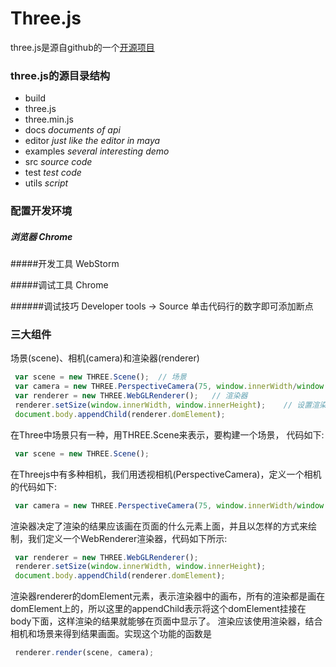 # Three.js

three.js是源自github的一个[开源项目](https://github.com/mrdoob/three.js)

### three.js的源目录结构

 * build
  * three.js
  * three.min.js
 * docs *documents of api*
 * editor *just like the editor in maya*
 * examples *several interesting demo*
 * src *source code*
 * test *test code*
 * utils *script*

### 配置开发环境

##### 浏览器 Chrome

#####开发工具 WebStorm

#####调试工具 Chrome

######调试技巧 Developer tools -> Source 单击代码行的数字即可添加断点

### 三大组件

场景(scene)、相机(camera)和渲染器(renderer)

```javascript
 var scene = new THREE.Scene();  // 场景
 var camera = new THREE.PerspectiveCamera(75, window.innerWidth/window.innerHeight, 0.1, 1000);// 透视相机
 var renderer = new THREE.WebGLRenderer();   // 渲染器
 renderer.setSize(window.innerWidth, window.innerHeight);    // 设置渲染器的大小为窗口的内宽度，也就是内容区的宽度
 document.body.appendChild(renderer.domElement);
```

在Three中场景只有一种，用THREE.Scene来表示，要构建一个场景， 代码如下:
```javascript
 var scene = new THREE.Scene();
```
在Threejs中有多种相机，我们用透视相机(PerspectiveCamera)，定义一个相机的代码如下:
```javascript
 var camera = new THREE.PerspectiveCamera(75, window.innerWidth/window.innerHeight, 0.1, 1000);
```
渲染器决定了渲染的结果应该画在页面的什么元素上面，并且以怎样的方式来绘制，我们定义一个WebRenderer渲染器，代码如下所示:
```javascript
 var renderer = new THREE.WebGLRenderer();
 renderer.setSize(window.innerWidth, window.innerHeight);
 document.body.appendChild(renderer.domElement);
```
渲染器renderer的domElement元素，表示渲染器中的画布，所有的渲染都是画在domElement上的，所以这里的appendChild表示将这个domElement挂接在body下面，这样渲染的结果就能够在页面中显示了。
渲染应该使用渲染器，结合相机和场景来得到结果画面。实现这个功能的函数是
```javascript
 renderer.render(scene, camera);
```

